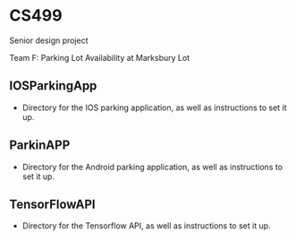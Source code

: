 # CS499
Senior design project

Team F: Parking Lot Availability at Marksbury Lot

## IOSParkingApp
* Directory for the IOS parking application, as well as instructions to set it up.

## ParkinAPP
* Directory for the Android parking application, as well as instructions to set it up.

## TensorFlowAPI
* Directory for the Tensorflow API, as well as instructions to set it up.
